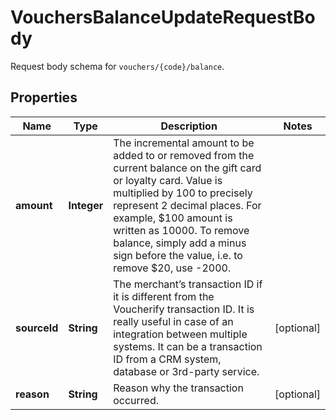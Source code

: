 

# VouchersBalanceUpdateRequestBody

Request body schema for `vouchers/{code}/balance`.

## Properties

| Name | Type | Description | Notes |
|------------ | ------------- | ------------- | -------------|
|**amount** | **Integer** | The incremental amount to be added to or removed from the current balance on the gift card or loyalty card. Value is multiplied by 100 to precisely represent 2 decimal places. For example, $100 amount is written as 10000. To remove balance, simply add a minus sign before the value, i.e. to remove $20, use -2000. |  |
|**sourceId** | **String** | The merchant’s transaction ID if it is different from the Voucherify transaction ID. It is really useful in case of an integration between multiple systems. It can be a transaction ID from a CRM system, database or 3rd-party service. |  [optional] |
|**reason** | **String** | Reason why the transaction occurred. |  [optional] |



